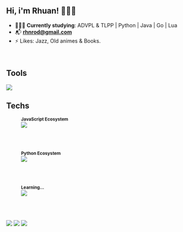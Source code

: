 ## Hi, i'm Rhuan! 🙇🏻‍♂️

- 👨🏻‍💻 **Currently studying**: ADVPL & TLPP | Python | Java | Go | Lua
- 📬 **rhnrod@gmail.com**
- ⚡ Likes: Jazz, Old animes & Books.

 <div style="display: inline_block"><br>
 <h2>Tools</h2>
  <img align="center" src="https://skillicons.dev/icons?i=git,linux,vim,docker,sequelize" />
  <br>
  <h2>Techs</h2>
  <figure>
   <sup><b>JavaScript Ecosystem</b></sup><br>
   <img align="center" src="https://skillicons.dev/icons?i=javascript,typescript,nodejs,express,react,next,vue,electron" />
  </figure><br><br>
  
  <figure>
   <sup><b>Python Ecosystem</b></sup><br>
  <img align="center" src="https://skillicons.dev/icons?i=python,flask,django" />
  </figure><br><br>

    
  <figure>
   <sup><b>Learning...</b></sup><br>
  <img align="center" src="https://skillicons.dev/icons?i=golang,java,c,lua" />
  </figure><br><br>
</div>
<br>
 
 <div>
 <a href="https://www.linkedin.com/in/rhuan-emanuel-6712b7135" target="_blank"><img src="https://img.shields.io/badge/-LinkedIn-%230077B5?style=for-the-badge&logo=linkedin&logoColor=white" target="_blank"></a>
  <a href="https://instagram.com/rhnroddev" target="_blank"><img src="https://img.shields.io/badge/-Instagram-%23E4405F?style=for-the-badge&logo=instagram&logoColor=white" target="_blank"></a>
 <a href="https://rhnrod.hashnode.dev/" target="_blank"><img src="https://img.shields.io/badge/Hashnode-2962FF?style=for-the-badge&logo=hashnode&logoColor=white" target="_blank"></a>
</div>
